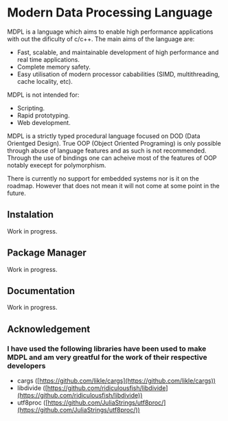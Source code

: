 # Modern Data Processing Language
MDPL is a language which aims to enable high performance applications with out the dificulty of c/c++. The main aims of the language are:
- Fast, scalable, and maintainable development of high performance and real time applications.
- Complete memory safety.
- Easy utilisation of modern processor cababilities (SIMD, multithreading, cache locality, etc).

MDPL is not intended for:
- Scripting.
- Rapid prototyping.
- Web development.

MDPL is a strictly typed procedural language focused on DOD (Data Orientged Design). True OOP (Object Oriented Programing) is only possible through abuse of language features and as such is not recommended. Through the use of bindings one can acheive most of the features of OOP notably execept for polymorphism.

There is currently no support for embedded systems nor is it on the roadmap. However that does not mean it will not come at some point in the future.

## Instalation
Work in progress.

## Package Manager
Work in progress.

## Documentation
Work in progress.

## Acknowledgement
### I have used the following libraries have been used to make MDPL and am very greatful for the work of their respective developers
- cargs ([https://github.com/likle/cargs](https://github.com/likle/cargs))
- libdivide ([https://github.com/ridiculousfish/libdivide](https://github.com/ridiculousfish/libdivide))
- utf8proc ([https://github.com/JuliaStrings/utf8proc/](https://github.com/JuliaStrings/utf8proc/))